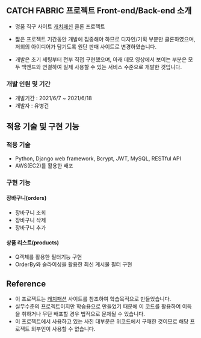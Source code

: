 ## CATCH FABRIC 프로젝트 Front-end/Back-end 소개

- 명품 직구 사이트 [캐치패션](https://www.catchfashion.com/) 클론 프로젝트

- 짧은 프로젝트 기간동안 개발에 집중해야 하므로 디자인/기획 부분만 클론하였으며, 저희의 아이디어가 담기도록 원단 판매 사이트로 변경하였습니다.

- 개발은 초기 세팅부터 전부 직접 구현했으며, 아래 데모 영상에서 보이는 부분은 모두 백앤드와 연결하여 실제 사용할 수 있는 서비스 수준으로 개발한 것입니다.

### 개발 인원 및 기간

- 개발기간 : 2021/6/7 ~ 2021/6/18
- 개발자 : 유병건

## 적용 기술 및 구현 기능

### 적용 기술
 - Python, Django web framework, Bcrypt, JWT, MySQL, RESTful API
 - AWS(EC2)를 활용한 배포

### 구현 기능
#### 장바구니(orders)
 - 장바구니 조회
 - 장바구니 삭제
 - 장바구니 추가
 
#### 상품 리스트(products)
 - Q객체를 활용한 필터기능 구현
 - OrderBy와 슬라이싱을 활용한 최신 게시물 필터 구현
 
## Reference
- 이 프로젝트는 [캐치패션](https://www.catchfashion.com/) 사이트를 참조하여 학습목적으로 만들었습니다.
- 실무수준의 프로젝트이지만 학습용으로 만들었기 때문에 이 코드를 활용하여 이득을 취하거나 무단 배포할 경우 법적으로 문제될 수 있습니다.
- 이 프로젝트에서 사용하고 있는 사진 대부분은 위코드에서 구매한 것이므로 해당 프로젝트 외부인이 사용할 수 없습니다.

